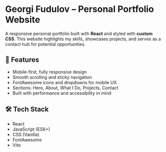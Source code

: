 # Georgi Fudulov – Personal Portfolio Website

A responsive personal portfolio built with **React** and styled with **custom CSS**. This website highlights my skills, showcases projects, and serves as a contact hub for potential opportunities.

## 🚀 Features

- Mobile-first, fully responsive design
- Smooth scrolling and sticky navigation
- FontAwesome icons and dropdowns for mobile UX
- Sections: Hero, About, What I Do, Projects, Contact
- Built with performance and accessibility in mind

## 🛠️ Tech Stack

- React
- JavaScript (ES6+)
- CSS (Vanilla)
- FontAwesome
- Vite